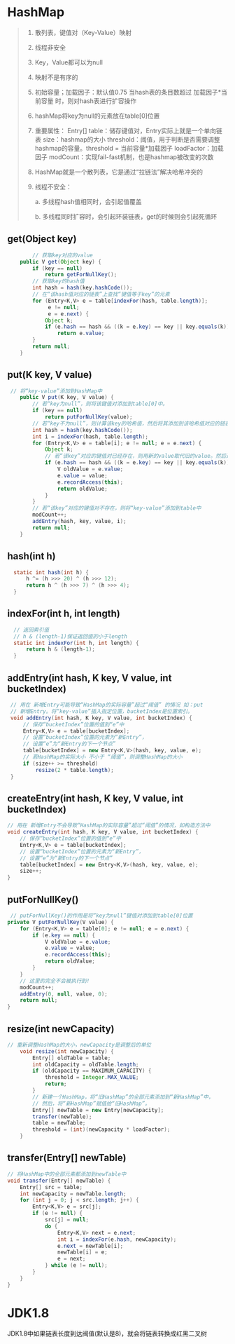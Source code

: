 # HashMap
> 1. 散列表，键值对（Key-Value）映射
>
> 2. 线程非安全
>
> 3. Key，Value都可以为null
>
> 4. 映射不是有序的
>
> 5. 初始容量；加载因子：默认值0.75
> 	当hash表的条目数超过  加载因子*当前容量
>     时，则对hash表进行扩容操作
>    
> 6. hashMap将key为null的元素放在table[0]位置 
>
> 7. 重要属性：
> 	Entry[] table：储存键值对，Entry实际上就是一个单向链表
>     size：hashmap的大小
>     threshold：阈值，用于判断是否需要调整hashmap的容量。threshold = 当前容量*加载因子
>     loadFactor：加载因子
>     modCount：实现fail-fast机制，也是hashmap被改变的次数
>    
> 8. HashMap就是一个散列表，它是通过“拉链法”解决哈希冲突的
>
> 9. 线程不安全：
>
>    a. 多线程hash值相同时，会引起值覆盖
>
>    b. 多线程同时扩容时，会引起环装链表，get的时候则会引起死循环

 ## get(Object key)
```java
	    // 获取key对应的value
    public V get(Object key) {
        if (key == null)
            return getForNullKey();
        // 获取key的hash值
        int hash = hash(key.hashCode());
        // 在“该hash值对应的链表”上查找“键值等于key”的元素
        for (Entry<K,V> e = table[indexFor(hash, table.length)];
             e != null;
             e = e.next) {
            Object k;
            if (e.hash == hash && ((k = e.key) == key || key.equals(k)))
                return e.value;
        }
        return null;
    }
```

 ## put(K key, V value)
```java
 // 将“key-value”添加到HashMap中
    public V put(K key, V value) {
        // 若“key为null”，则将该键值对添加到table[0]中。
        if (key == null)
            return putForNullKey(value);
        // 若“key不为null”，则计算该key的哈希值，然后将其添加到该哈希值对应的链表中。
        int hash = hash(key.hashCode());
        int i = indexFor(hash, table.length);
        for (Entry<K,V> e = table[i]; e != null; e = e.next) {
            Object k;
            // 若“该key”对应的键值对已经存在，则用新的value取代旧的value。然后退出！
            if (e.hash == hash && ((k = e.key) == key || key.equals(k))) {
                V oldValue = e.value;
                e.value = value;
                e.recordAccess(this);
                return oldValue;
            }
        }
        // 若“该key”对应的键值对不存在，则将“key-value”添加到table中
        modCount++;
        addEntry(hash, key, value, i);
        return null;
    }
```

## hash(int h)
```java
  static int hash(int h) {
      h ^= (h >>> 20) ^ (h >>> 12);
      return h ^ (h >>> 7) ^ (h >>> 4);
  }
```

 ## indexFor(int h, int length)
```java
  // 返回索引值
  // h & (length-1)保证返回值的小于length
  static int indexFor(int h, int length) {
      return h & (length-1);
  }
```

## addEntry(int hash, K key, V value, int bucketIndex)
```java
 // 用在 新增Entry可能导致“HashMap的实际容量”超过“阈值” 的情况 如：put
 // 新增Entry。将“key-value”插入指定位置，bucketIndex是位置索引。
 void addEntry(int hash, K key, V value, int bucketIndex) {
     // 保存“bucketIndex”位置的值到“e”中
     Entry<K,V> e = table[bucketIndex];
     // 设置“bucketIndex”位置的元素为“新Entry”，
     // 设置“e”为“新Entry的下一个节点”
     table[bucketIndex] = new Entry<K,V>(hash, key, value, e);
     // 若HashMap的实际大小 不小于 “阈值”，则调整HashMap的大小
     if (size++ >= threshold)
         resize(2 * table.length);
 }
```
## createEntry(int hash, K key, V value, int bucketIndex)
```java
// 用在 新增Entry不会导致“HashMap的实际容量”超过“阈值”的情况，如构造方法中
void createEntry(int hash, K key, V value, int bucketIndex) {
    // 保存“bucketIndex”位置的值到“e”中
    Entry<K,V> e = table[bucketIndex];
    // 设置“bucketIndex”位置的元素为“新Entry”，
    // 设置“e”为“新Entry的下一个节点”
    table[bucketIndex] = new Entry<K,V>(hash, key, value, e);
    size++;
}
```

## putForNullKey()
```java
 // putForNullKey()的作用是将“key为null”键值对添加到table[0]位置
private V putForNullKey(V value) {
    for (Entry<K,V> e = table[0]; e != null; e = e.next) {
        if (e.key == null) {
            V oldValue = e.value;
            e.value = value;
            e.recordAccess(this);
            return oldValue;
        }
    }
    // 这里的完全不会被执行到!
    modCount++;
    addEntry(0, null, value, 0);
    return null;
}
```

## resize(int newCapacity)
```java
// 重新调整HashMap的大小，newCapacity是调整后的单位
    void resize(int newCapacity) {
        Entry[] oldTable = table;
        int oldCapacity = oldTable.length;
        if (oldCapacity == MAXIMUM_CAPACITY) {
            threshold = Integer.MAX_VALUE;
            return;
        }
        // 新建一个HashMap，将“旧HashMap”的全部元素添加到“新HashMap”中，
        // 然后，将“新HashMap”赋值给“旧HashMap”。
        Entry[] newTable = new Entry[newCapacity];
        transfer(newTable);
        table = newTable;
        threshold = (int)(newCapacity * loadFactor);
    }
```

## transfer(Entry[] newTable) 
```java
// 将HashMap中的全部元素都添加到newTable中
void transfer(Entry[] newTable) {
    Entry[] src = table;
    int newCapacity = newTable.length;
    for (int j = 0; j < src.length; j++) {
        Entry<K,V> e = src[j];
        if (e != null) {
            src[j] = null;
            do {
                Entry<K,V> next = e.next;
                int i = indexFor(e.hash, newCapacity);
                e.next = newTable[i];
                newTable[i] = e;
                e = next;
            } while (e != null);
        }
    }
}
```



# JDK1.8

JDK1.8中如果链表长度到达阀值(默认是8)，就会将链表转换成红黑二叉树